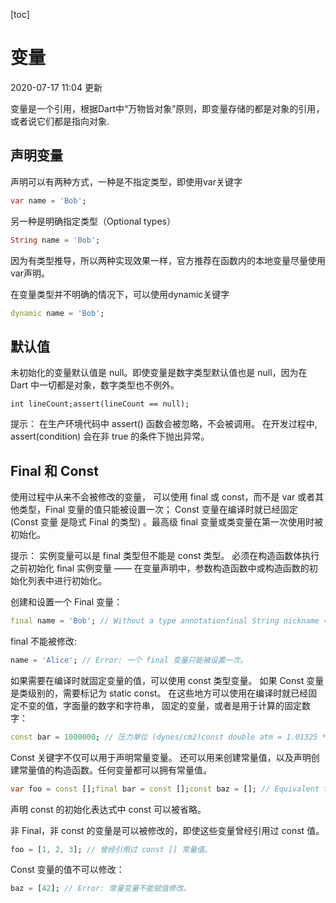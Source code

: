 [toc]

# 变量

2020-07-17 11:04 更新

变量是一个引用，根据Dart中“万物皆对象”原则，即变量存储的都是对象的引用，或者说它们都是指向对象.

## 声明变量

声明可以有两种方式，一种是不指定类型，即使用var关键字

```dart
var name = 'Bob';
```

另一种是明确指定类型（Optional types）

```dart
String name = 'Bob';
```

因为有类型推导，所以两种实现效果一样，官方推荐在函数内的本地变量尽量使用var声明。

在变量类型并不明确的情况下，可以使用dynamic关键字

```dart
dynamic name = 'Bob';
```

## 默认值

未初始化的变量默认值是 null。即使变量是数字类型默认值也是 null，因为在 Dart 中一切都是对象，数字类型也不例外。

```
int lineCount;assert(lineCount == null);
```

提示： 在生产环境代码中 assert() 函数会被忽略，不会被调用。 在开发过程中, assert(condition) 会在非 true 的条件下抛出异常。

## Final 和 Const

使用过程中从来不会被修改的变量， 可以使用 final 或 const，而不是 var 或者其他类型，Final 变量的值只能被设置一次； Const 变量在编译时就已经固定 (Const 变量 是隐式 Final 的类型) 。最高级 final 变量或类变量在第一次使用时被初始化。

提示： 实例变量可以是 final 类型但不能是 const 类型。 必须在构造函数体执行之前初始化 final 实例变量 —— 在变量声明中，参数构造函数中或构造函数的初始化列表中进行初始化。

创建和设置一个 Final 变量：

```dart
final name = 'Bob'; // Without a type annotationfinal String nickname = 'Bobby';
```

final 不能被修改:

```dart
name = 'Alice'; // Error: 一个 final 变量只能被设置一次。
```

如果需要在编译时就固定变量的值，可以使用 const 类型变量。 如果 Const 变量是类级别的，需要标记为 static const。 在这些地方可以使用在编译时就已经固定不变的值，字面量的数字和字符串， 固定的变量，或者是用于计算的固定数字：

```dart
const bar = 1000000; // 压力单位 (dynes/cm2)const double atm = 1.01325 * bar; // 标准气压
```

Const 关键字不仅可以用于声明常量变量。 还可以用来创建常量值，以及声明创建常量值的构造函数。任何变量都可以拥有常量值。

```dart
var foo = const [];final bar = const [];const baz = []; // Equivalent to `const []`
```

声明 const 的初始化表达式中 const 可以被省略。

非 Final，非 const 的变量是可以被修改的，即使这些变量曾经引用过 const 值。

```dart
foo = [1, 2, 3]; // 曾经引用过 const [] 常量值。
```

Const 变量的值不可以修改：

```dart
baz = [42]; // Error: 常量变量不能赋值修改。
```

